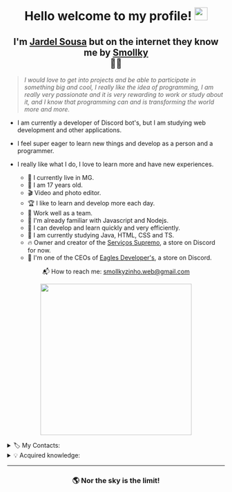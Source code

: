 <h1 align='center'>
Hello welcome to my profile! <img src="https://raw.githubusercontent.com/iampavangandhi/iampavangandhi/master/gifs/Hi.gif" width="30px">
</h1>
<h2 align='center'>
I'm <ins>Jardel Sousa</ins> but on the internet they know me by <ins>Smollky</ins><br>👨‍💻
</h2>

> *I would love to get into projects and be able to participate in something big and cool, I really like the idea of programming, I am really very passionate and it is very rewarding to work or study about it, and I know that programming can and is transforming the world more and more.*

- I am currently a developer of Discord bot's, but I am studying web development and other applications.

- I feel super eager to learn new things and develop as a person and a programmer.

- I really like what I do, I love to learn more and have new experiences.

  - 🧳 I currently live in MG.
  - 💫 I am 17 years old.
  - 🎬 Video and photo editor.
  - 🏆 I like to learn and develop more each day.
  - 🤝 Work well as a team.
  - 🚀 I'm already familiar with Javascript and Nodejs.
  - 🎯 I can develop and learn quickly and very efficiently.
  - 🌱 I am currently studying Java, HTML, CSS and TS.
  - 🔥 Owner and creator of the [Serviços Supremo](https://discord.gg/nucdu6WPxf), a store on Discord for now.
  - 🔭 I'm one of the CEOs of [Eagles Developer's](https://discord.gg/jqskQJ4SQ9), a store on Discord.

<p align='center'>
  📬 How to reach me: <a href='mailto:smollkyzinho.web@gmail.com'>smollkyzinho.web@gmail.com</a>
</p>

<p align='center'>
  <a href="#"><img src="https://github-readme-stats.vercel.app/api?username=Smollkyzinho&show_icons=true&count_private=true&theme=dark" width="350"></a>
</p>
<details>

  <summary>🏷️ My Contacts: </summary>
  

[![Gmail Badge](https://img.shields.io/badge/-Gmail-FF0000?style=flat-square&logo=Gmail&logoColor=white&link=mailto:smollkyzinho.web@gmail.com)](mailto:smollkyzinho.web@gmail.com)
[![Reddit Badge](https://img.shields.io/badge/Reddit-FF4500?style=flat-square&labelColor=FF4500&logo=Reddit&logoColor=white&link=https://www.reddit.com/u/Smollkyzinho?utm_medium=android_app&utm_source=share)](https://www.reddit.com/u/Smollkyzinho?utm_medium=android_app&utm_source=share)
[![Instagram Badge](https://img.shields.io/badge/-Instagram-FF00FF?style=flat-square&logo=Instagram&logoColor=white&link=https://instagram.com/smollkyzinho?igshid=186tot3a0373c)](https://instagram.com/smollkyzinho?igshid=186tot3a0373c)
[![Twitch Badge](https://img.shields.io/badge/Twitch-9146FF?style=flat-square&logo=Twitch&logoColor=white&link=https://www.twitch.tv/smollkyzinho)](https://www.twitch.tv/smollkyzinho)
[![Twitter Badge](https://img.shields.io/badge/-Twitter-00BFFF?style=flat-square&labelColor=00BFFF&logo=twitter&logoColor=white&link=https://twitter.com/Smollkyzinho)](https://twitter.com/Smollkyzinho)
[![Xbox Badge](https://img.shields.io/badge/Xbox-107C10?style=flat-square&labelColor=107C10&logo=xbox&logoColor=white&link=https://account.xbox.com/pt-br/profile?gamertag=Smollkyzinho?utm_medium=android_app&utm_source=share)](https://account.xbox.com/pt-br/profile?gamertag=Smollkyzinho)
[![Spotify Badge](https://img.shields.io/badge/Spotify-1ED760??style=flat-square&logo=Spotify&logoColor=white&link=https://open.spotify.com/user/3yd0h5mhvxz26lnaronbydwgv?si=rdzptMbYTuORYMA89iyT4Q)](https://open.spotify.com/user/3yd0h5mhvxz26lnaronbydwgv?si=rdzptMbYTuORYMA89iyT4Q)
[![TikTok Badge](https://img.shields.io/badge/TikTok-000000?style=flat-square&logo=tiktok&logoColor=white=https://www.tiktok.com/@smollkyzinho)](https://www.tiktok.com/@smollkyzinho)

</details>
<details>

  <summary>💡 Acquired knowledge: </summary>
  
  - [x] Marketing digital;
  - [x] Javascript;
  - [ ] HTMLe as CSS;
  - [ ] Linux;
  - [ ] Python;
  - [ ] PHP;
  - [ ] Java;
  - [ ] WordPress;
  - [ ] Design;
  
</details>
<hr>

<h3 align='center'>
  🌎 Nor the sky is the limit!
</h3>
